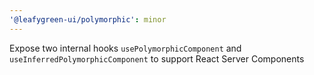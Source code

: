 ```yaml
---
'@leafygreen-ui/polymorphic': minor
---
```


Expose two internal hooks `usePolymorphicComponent` and `useInferredPolymorphicComponent` to support React Server Components
